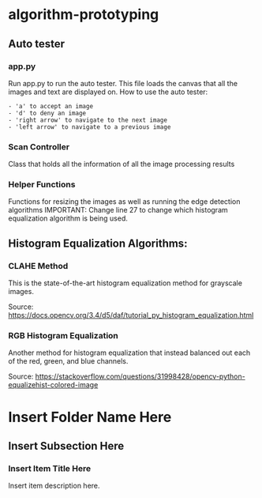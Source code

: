 # algorithm-prototyping
## Auto tester
### app.py
Run app.py to run the auto tester.
This file loads the canvas that all the images and text are displayed on.
How to use the auto tester:
    
    - 'a' to accept an image
    - 'd' to deny an image
    - 'right arrow' to navigate to the next image
    - 'left arrow' to navigate to a previous image

### Scan Controller
Class that holds all the information of all the image processing results

### Helper Functions
Functions for resizing the images as well as running the edge detection algorithms
IMPORTANT: Change line 27 to change which histogram equalization algorithm is being used.

## Histogram Equalization Algorithms:
### CLAHE Method
This is the state-of-the-art histogram equalization method for grayscale images.

Source: https://docs.opencv.org/3.4/d5/daf/tutorial_py_histogram_equalization.html

### RGB Histogram Equalization
Another method for histogram equalization that instead balanced out each of the red, green, and blue channels.

Source: https://stackoverflow.com/questions/31998428/opencv-python-equalizehist-colored-image

# Insert Folder Name Here
## Insert Subsection Here
### Insert Item Title Here
Insert item description here.
